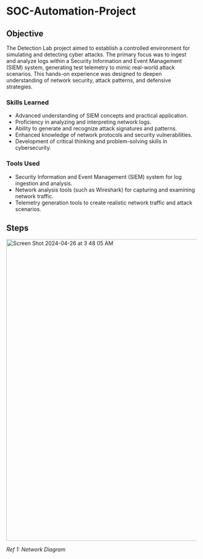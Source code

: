 # SOC-Automation-Project

## Objective

The Detection Lab project aimed to establish a controlled environment for simulating and detecting cyber attacks. The primary focus was to ingest and analyze logs within a Security Information and Event Management (SIEM) system, generating test telemetry to mimic real-world attack scenarios. This hands-on experience was designed to deepen understanding of network security, attack patterns, and defensive strategies.

### Skills Learned

- Advanced understanding of SIEM concepts and practical application.
- Proficiency in analyzing and interpreting network logs.
- Ability to generate and recognize attack signatures and patterns.
- Enhanced knowledge of network protocols and security vulnerabilities.
- Development of critical thinking and problem-solving skills in cybersecurity.

### Tools Used

- Security Information and Event Management (SIEM) system for log ingestion and analysis.
- Network analysis tools (such as Wireshark) for capturing and examining network traffic.
- Telemetry generation tools to create realistic network traffic and attack scenarios.

## Steps

<img width="796" alt="Screen Shot 2024-04-26 at 3 48 05 AM" src="https://github.com/zerothegreat1/SOC-Automation-Project/assets/164509453/b2aa664e-8347-4372-b6e1-f6056c736e84">

*Ref 1: Network Diagram*
